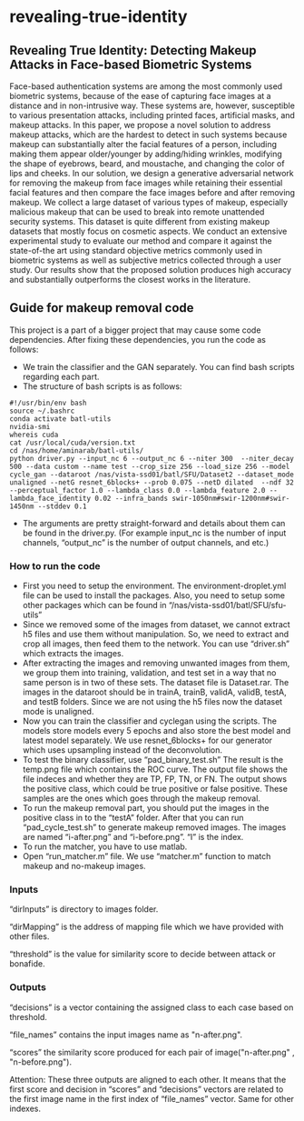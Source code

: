 # revealing-true-identity
## Revealing True Identity: Detecting Makeup Attacks in Face-based Biometric Systems

Face-based authentication systems are among the most commonly used biometric systems, because of the ease of capturing face images at a distance and in non-intrusive way. These systems are, however, susceptible to various presentation attacks, including printed faces, artificial masks, and makeup attacks. In this paper, we propose a novel solution to address makeup attacks, which are the hardest to detect in such systems because makeup can substantially alter the facial features of a person, including making them appear older/younger by adding/hiding wrinkles, modifying the shape of eyebrows, beard, and moustache, and changing the color of lips and cheeks. In our solution, we design a generative adversarial network for removing the makeup from face images while retaining their essential facial features and then compare the face images before and after removing makeup. We collect a large dataset of various types of makeup, especially malicious makeup that can be used to break into remote unattended security systems. This dataset is quite different from existing makeup datasets that mostly focus on cosmetic aspects. We conduct an extensive experimental study to evaluate our method and compare it against the state-of-the art using standard objective metrics commonly used in biometric systems as well as subjective metrics collected through a user study. Our results show that the proposed solution produces high accuracy and substantially outperforms the closest works in the literature.

## Guide for makeup removal code

This project is a part of a bigger project that may cause some code dependencies. After fixing these dependencies, you run the code as follows:
-	We train the classifier and the GAN separately. You can find bash scripts regarding each part.
- The structure of bash scripts is as follows:
```
#!/usr/bin/env bash
source ~/.bashrc
conda activate batl-utils
nvidia-smi
whereis cuda
cat /usr/local/cuda/version.txt
cd /nas/home/aminarab/batl-utils/
python driver.py --input_nc 6 --output_nc 6 --niter 300  --niter_decay 500 --data custom --name test --crop_size 256 --load_size 256 --model cycle_gan --dataroot /nas/vista-ssd01/batl/SFU/Dataset2 --dataset_mode unaligned --netG resnet_6blocks+ --prob 0.075 --netD dilated  --ndf 32 --perceptual_factor 1.0 --lambda_class 0.0 --lambda_feature 2.0 --lambda_face_identity 0.02 --infra_bands swir-1050nm#swir-1200nm#swir-1450nm --stddev 0.1 
```
- The arguments are pretty straight-forward and details about them can be found in the driver.py. (For example input_nc is the number of input channels, “output_nc” is the number of output channels, and etc.)
### How to run the code
-	First you need to setup the environment. The environment-droplet.yml file can be used to install the packages. Also, you need to setup some other packages which can be found in “/nas/vista-ssd01/batl/SFU/sfu-utils”
- Since we removed some of the images from dataset, we cannot extract h5 files and use them without manipulation. So, we need to extract and crop all images, then feed them to the network. You can use “driver.sh” which extracts the images. 
- After extracting the images and removing unwanted images from them, we group them into training, validation, and test set in a way that no same person is in two of these sets. The dataset file is Dataset.rar. The images in the dataroot should be in trainA, trainB, validA, validB, testA, and testB folders. Since we are not using the h5 files now the dataset mode is unaligned. 
- Now you can train the classifier and cyclegan using the scripts. The models store models every 5 epochs and also store the best model and latest model separately. We use resnet_6blocks+ for our generator which uses upsampling instead of the deconvolution. 
- To test the binary classifier, use “pad_binary_test.sh” The result is the temp.png file which contains the ROC curve. The output file shows the file indeces and whether they are TP, FP, TN, or FN. The output shows the positive class, which could be true positive or false positive. These samples are the ones which goes through the makeup removal. 
- To run the makeup removal part, you should put the images in the positive class in to the “testA” folder. After that you can run “pad_cycle_test.sh” to generate makeup removed images. The images are named “i-after.png” and “i-before.png”. “I” is the index.
- To run the matcher, you have to use matlab.
- Open “run_matcher.m” file. We use “matcher.m” function to match makeup and no-makeup images.

### Inputs
“dirInputs” is directory to images folder.

“dirMapping” is the address of mapping file which we have provided with other files.

“threshold” is the value for similarity score to decide between attack or bonafide.

### Outputs
“decisions” is a vector containing the assigned class to each case based on threshold.

“file_names” contains the input images name as "n-after.png".

“scores” the similarity score produced for each pair of image("n-after.png" , "n-before.png").

Attention: These three outputs are aligned to each other. It means that the first score and decision in “scores” and “decisions” vectors are related to the first image name in the first index of “file_names” vector. Same for other indexes.
